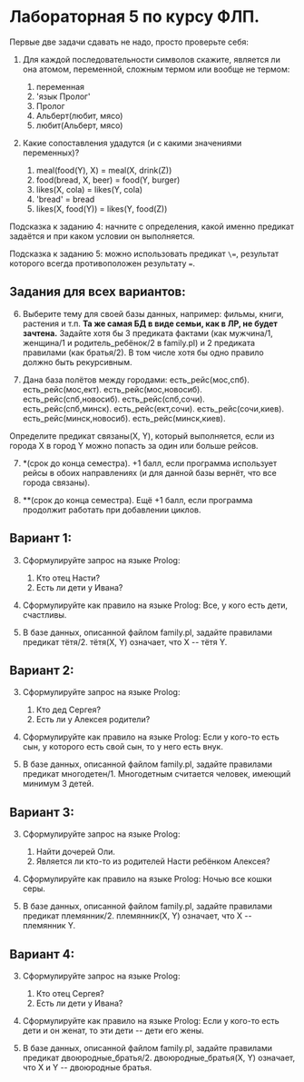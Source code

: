 # Лабораторная 5 по курсу ФЛП.

Первые две задачи сдавать не надо, просто проверьте себя:

1. Для каждой последовательности символов скажите, является ли она атомом, переменной, сложным термом или вообще не термом:
   1. переменная
   2. 'язык Пролог'
   3. Пролог
   4. Альберт(любит, мясо)
   5. любит(Альберт, мясо)

2. Какие сопоставления удадутся (и с какими значениями переменных)?
   1. meal(food(Y), X) = meal(X, drink(Z))
   2. food(bread, X, beer) = food(Y, burger)
   3. likes(X, cola) = likes(Y, cola)
   4. 'bread' = bread
   5. likes(X, food(Y)) = likes(Y, food(Z))

Подсказка к заданию 4: начните с определения, какой именно предикат задаётся и при каком условии он выполняется.

Подсказка к заданию 5: можно использовать предикат `\=`, результат которого всегда противоположен результату `=`.

## Задания для всех вариантов:
  
6. Выберите тему для своей базы данных, например: фильмы, книги, растения и т.п. **Та же самая БД в виде семьи, как в ЛР, не будет зачтена.**
Задайте хотя бы 3 предиката фактами (как мужчина/1, женщина/1 и родитель_ребёнок/2 в family.pl) и 2 предиката правилами (как братья/2). В том числе хотя бы одно правило должно быть рекурсивным.

7. Дана база полётов между городами:
есть_рейс(мос,спб).
есть_рейс(мос,ект).
есть_рейс(мос,новосиб).
есть_рейс(спб,новосиб).
есть_рейс(спб,сочи).
есть_рейс(спб,минск).
есть_рейс(ект,сочи).
есть_рейс(сочи,киев).
есть_рейс(минск,новосиб).
есть_рейс(минск,киев).

Определите предикат связаны(X, Y), который выполняется, если из города X в город Y можно попасть за один или больше рейсов. 

7. *(срок до конца семестра). +1 балл, если программа использует рейсы в обоих направлениях (и для данной базы вернёт, что все города связаны).

7. **(срок до конца семестра). Ещё +1 балл, если программа продолжит работать при добавлении циклов. 

## Вариант 1:

3. Сформулируйте запрос на языке Prolog:
   1. Кто отец Насти?
   2. Есть ли дети у Ивана?

4. Сформулируйте как правило на языке Prolog: Все, у кого есть дети, счастливы.

5. В базе данных, описанной файлом family.pl, задайте правилами предикат тётя/2. тётя(X, Y) означает, что X -- тётя Y.
      
## Вариант 2:

3. Сформулируйте запрос на языке Prolog:
   1. Кто дед Сергея?
   2. Есть ли у Алексея родители?

4. Сформулируйте как правило на языке Prolog: Если у кого-то есть сын, у которого есть свой сын, то у него есть внук.
   
5. В базе данных, описанной файлом family.pl, задайте правилами предикат многодетен/1. Многодетным считается человек, имеющий минимум 3 детей.

## Вариант 3:

3. Сформулируйте запрос на языке Prolog:
   1. Найти дочерей Оли.
   2. Является ли кто-то из родителей Насти ребёнком Алексея?

4. Сформулируйте как правило на языке Prolog: Ночью все кошки серы.

5. В базе данных, описанной файлом family.pl, задайте правилами предикат племянник/2. племянник(X, Y) означает, что X -- племянник Y.

## Вариант 4:

3. Сформулируйте запрос на языке Prolog:
   1. Кто отец Сергея?
   2. Есть ли дети у Ивана?

4. Сформулируйте как правило на языке Prolog: Если у кого-то есть дети и он женат, то эти дети -- дети его жены.

5. В базе данных, описанной файлом family.pl, задайте правилами предикат двоюродные_братья/2. двоюродные_братья(X, Y) означает, что X и Y -- двоюродные братья.
